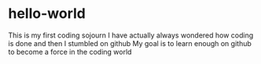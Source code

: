 # hello-world
This is my first coding sojourn
I have actually always wondered how coding is done and then I stumbled on github
My goal is to learn enough on github to become a force in the coding world
